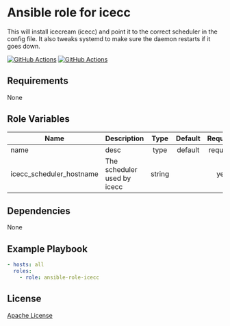 Ansible role for icecc
==================================

This will install icecream (icecc) and point it to the correct scheduler in the config file.  It also tweaks systemd to make sure the daemon restarts if it goes down.

[![GitHub Actions](https://github.com/mongodb-ansible-roles/ansible-role-icecc/workflows/Molecule%20Test/badge.svg)](https://github.com/mongodb-ansible-roles/ansible-role-icecc/actions?query=workflow%3A%22Molecule+Test%22)
[![GitHub Actions](https://github.com/mongodb-ansible-roles/ansible-role-icecc/workflows/Release/badge.svg)](https://github.com/mongodb-ansible-roles/ansible-role-icecc/actions?query=workflow%3A%22Release%22)

Requirements
------------

None

Role Variables
--------------

| Name | Description | Type | Default | Required |
|------|-------------|:----:|:-------:|:--------:|
| name | desc | type | default | required |
| icecc_scheduler_hostname | The scheduler used by icecc | string | | yes|

Dependencies
------------

None

Example Playbook
----------------

```yaml
- hosts: all
  roles:
    - role: ansible-role-icecc
```

License
-------

[Apache License](LICENSE)
